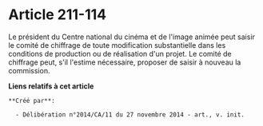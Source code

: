 # Article 211-114

Le président du Centre national du cinéma et de l'image animée peut saisir le comité de chiffrage de toute modification
substantielle dans les conditions de production ou de réalisation d'un projet. Le comité de chiffrage peut, s'il l'estime
nécessaire, proposer de saisir à nouveau la commission.

**Liens relatifs à cet article**

	**Créé par**:

	  - Délibération n°2014/CA/11 du 27 novembre 2014 - art., v. init.
